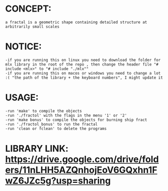 # CONCEPT: 
    a fractal is a geometric shape containing detailed structure at arbitrarily small scales
# NOTICE:
    -if you are running this on linux you need to download the folder for mlx library in the root of the repo , then change the header file "# include <mlx>" to "# include "./mlx""
    -if you are running this on macos or windows you need to change a lot :( "the path of the library + the keyboard numbers", I might update it
# USAGE:
    -run 'make' to compile the objects
    -run './fractol' with the flags in the menu '1' or '2'
    -run 'make bonus' to compile the objects for burning ship fract
    -run './fractol_bonus' to run the fractal
    -run 'clean or fclean' to delete the programs
# LIBRARY LINK: https://drive.google.com/drive/folders/11nLHH5AZQnhojEoV6GQxhn1FwZ6JZc5g?usp=sharing

